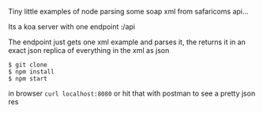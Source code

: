 Tiny little examples of node parsing some soap xml from safaricoms api... 

Its a koa server with one endpoint :/api

The endpoint just gets one xml example and parses it, the returns it in an exact json replica of everything in the xml as json 

```
$ git clone
$ npm install
$ npm start
```

in browser `curl localhost:8080`
or hit that with postman to see a pretty json res